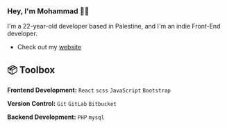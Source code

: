 ### Hey, I'm Mohammad 👋🏽  

I'm a 22-year-old developer based in Palestine, and I'm an indie Front-End developer. 

- Check out my [website](https://5dmati.000webhostapp.com/index.html)
 
## 📦 Toolbox

**Frontend Development:** `React` `scss` `JavaScript` `Bootstrap`
 
**Version Control:** `Git` `GitLab` `Bitbucket`

**Backend Development:** `PHP` `mysql` 
 
 
